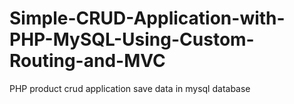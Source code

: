 # Simple-CRUD-Application-with-PHP-MySQL-Using-Custom-Routing-and-MVC
PHP product crud application save data in mysql database

